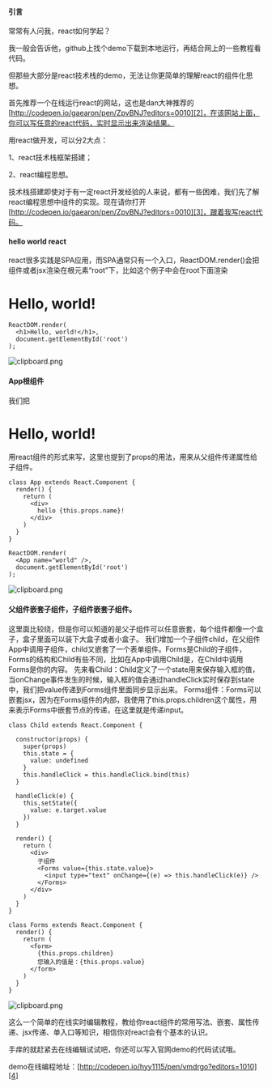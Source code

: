#### 引言
常常有人问我，react如何学起？

我一般会告诉他，github上找个demo下载到本地运行，再结合网上的一些教程看代码。

但那些大部分是react技术栈的demo，无法让你更简单的理解react的组件化思想。

首先推荐一个在线运行react的网站，这也是dan大神推荐的 [http://codepen.io/gaearon/pen/ZpvBNJ?editors=0010][2]，在该网站上面，你可以写任意的react代码，实时显示出来渲染结果。

用react做开发，可以分2大点：

1、react技术栈框架搭建；

2、react编程思想。

技术栈搭建即使对于有一定react开发经验的人来说，都有一些困难，我们先了解react编程思想中组件的实现。现在请你打开 [http://codepen.io/gaearon/pen/ZpvBNJ?editors=0010][3]，跟着我写react代码。


#### hello world react
react很多实践是SPA应用，而SPA通常只有一个入口，ReactDOM.render()会把组件或者jsx渲染在根元素“root”下，比如这个例子中会在root下面渲染 <h1>Hello, world!</h1>
```
ReactDOM.render(
  <h1>Hello, world!</h1>,
  document.getElementById('root')
);
```
![clipboard.png](/img/bVNtQ3)

#### App根组件

我们把 <h1>Hello, world!</h1> 用react组件的形式来写，这里也提到了props的用法，用来从父组件传递属性给子组件。
```
class App extends React.Component {
  render() {
    return (
      <div>
        hello {this.props.name}!
      </div>
    )
  }
}

ReactDOM.render(
  <App name="world" />,
  document.getElementById('root')
);
```

![clipboard.png](/img/bVNtTG)

#### 父组件嵌套子组件，子组件嵌套子组件。
这里面比较绕，但是你可以知道的是父子组件可以任意嵌套，每个组件都像一个盒子，盒子里面可以装下大盒子或者小盒子。
我们增加一个子组件child，在父组件App中调用子组件，child又嵌套了一个表单组件。Forms是Child的子组件，Forms的结构和Child有些不同，比如在App中调用Child是<Child />，在Child中调用Forms是<Forms>你的内容</Forms>。
先来看Child：Child定义了一个state用来保存输入框的值，当onChange事件发生的时候，输入框的值会通过handleClick实时保存到state中，我们把value传递到Forms组件里面同步显示出来。
Forms组件：Forms可以嵌套jsx，因为在Forms组件的内部，我使用了this.props.children这个属性，用来表示Forms中嵌套节点的传递，在这里就是传递input。

```
class Child extends React.Component {
  
  constructor(props) {
    super(props)
    this.state = {
      value: undefined
    }
    this.handleClick = this.handleClick.bind(this)
  }

  handleClick(e) {
    this.setState({
      value: e.target.value
    })
  }
  
  render() {
    return (
      <div>
        子组件
        <Forms value={this.state.value}>
          <input type="text" onChange={(e) => this.handleClick(e)} />
        </Forms>
      </div>
    )
  }
}

class Forms extends React.Component {
  render() {
    return (
      <form>
        {this.props.children}
        您输入的值是：{this.props.value}
      </form>
    )
  }
}
```

![clipboard.png](/img/bVNtZX)

这么一个简单的在线实时编辑教程，教给你react组件的常用写法、嵌套、属性传递、jsx传递、单入口等知识，相信你对react会有个基本的认识。

手痒的就赶紧去在线编辑试试吧，你还可以写入官网demo的代码试试哦。

demo在线编程地址：[http://codepen.io/hyy1115/pen/vmdrgo?editors=1010][4]


  [1]: /img/bVZwRf
  [2]: http://codepen.io/gaearon/pen/ZpvBNJ?editors=0010
  [3]: http://codepen.io/gaearon/pen/ZpvBNJ?editors=0010
  [4]: http://codepen.io/hyy1115/pen/vmdrgo?editors=1010